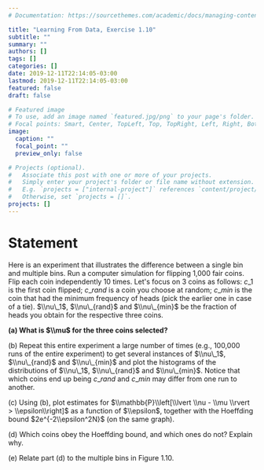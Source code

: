```yaml
---
# Documentation: https://sourcethemes.com/academic/docs/managing-content/

title: "Learning From Data, Exercise 1.10"
subtitle: ""
summary: ""
authors: []
tags: []
categories: []
date: 2019-12-11T22:14:05-03:00
lastmod: 2019-12-11T22:14:05-03:00
featured: false
draft: false

# Featured image
# To use, add an image named `featured.jpg/png` to your page's folder.
# Focal points: Smart, Center, TopLeft, Top, TopRight, Left, Right, BottomLeft, Bottom, BottomRight.
image:
  caption: ""
  focal_point: ""
  preview_only: false

# Projects (optional).
#   Associate this post with one or more of your projects.
#   Simply enter your project's folder or file name without extension.
#   E.g. `projects = ["internal-project"]` references `content/project/deep-learning/index.md`.
#   Otherwise, set `projects = []`.
projects: []
---
```


# Statement

Here is an experiment that illustrates the difference between a single bin and multiple bins. Run a computer simulation for flipping 1,000 fair coins. Flip each coin independently 10 times. Let's focus on 3 coins as follows: $c\_1$ is the first coin flipped; $c\_{rand}$ is a coin you choose at random; $c\_{min}$ is the coin that had the minimum frequency of heads (pick the earlier one in case of a tie). $\\nu\_1$, $\\nu\_{rand}$ and $\\nu\_{min}$ be the fraction of heads you obtain for the respective three coins.

**(a) What is $\\mu$ for the three coins selected?**

(b) Repeat this entire experiment a large number of times (e.g., 100,000 runs of the entire experiment) to get several instances of $\\nu\_1$, $\\nu\_{rand}$ and $\\nu\_{min}$ and plot the histograms of the distributions of $\\nu\_1$, $\\nu\_{rand}$ and $\\nu\_{min}$. Notice that which coins end up being $c\_{rand}$ and $c\_{min}$ may differ from one run to another.

\(c\) Using (b), plot estimates for $\\mathbb{P}\\left[\\lvert \\nu - \\mu \\rvert > \\epsilon\\right]$ as a function of $\\epsilon$, together with the Hoeffding bound $2e^{-2\\epsilon^2N}$ (on the same graph).

(d) Which coins obey the Hoeffding bound, and which ones do not? Explain why.

(e) Relate part (d) to the multiple bins in Figure 1.10.

